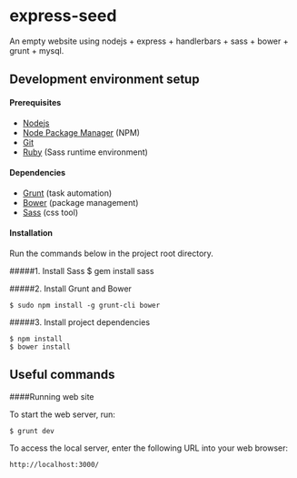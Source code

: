 express-seed
============

An empty website using nodejs + express + handlerbars + sass + bower + grunt + mysql.


## Development environment setup
#### Prerequisites

* [Nodejs](http://www.nodejs.org/)
* [Node Package Manager](https://npmjs.org/) (NPM)
* [Git](http://git-scm.com/)
* [Ruby](http://www.ruby-lang.org/en/downloads/) (Sass runtime environment)

#### Dependencies

* [Grunt](http://gruntjs.com/) (task automation)
* [Bower](http://bower.io/) (package management)
* [Sass](http://sass-lang.com/) (css tool)

#### Installation
Run the commands below in the project root directory.

#####1. Install Sass
    $ gem install sass


#####2. Install Grunt and Bower

    $ sudo npm install -g grunt-cli bower
    
#####3. Install project dependencies

    $ npm install
    $ bower install

## Useful commands

####Running web site

To start the web server, run:

    $ grunt dev

To access the local server, enter the following URL into your web browser:

    http://localhost:3000/
